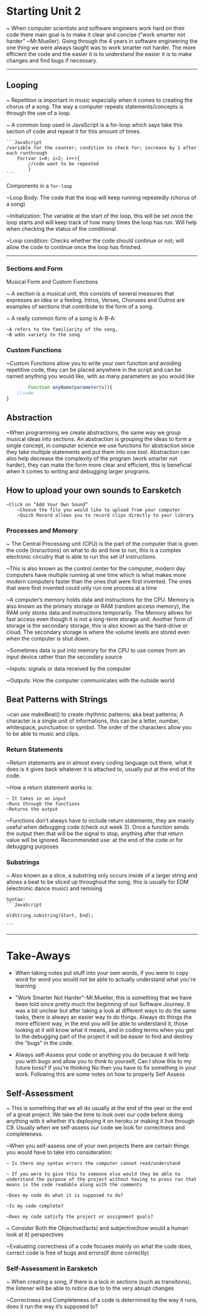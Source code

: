 
# Starting Unit 2

~ When computer scientists and software engineers work hard on their code there main goal is to make it clear and concise (“work smarter not harder” ~Mr.Mueller). Going through the 4 years in software engineering the one thing we were always taught was to work smarter not harder. The more efficient the code and the easier it is to understand the easier it is to make changes and find bugs if necessary. 

---
## Looping

~ Repetition is important in music especially when it comes to creating the chorus of a song. The way a computer repeats statements/concepts is through the use of a loop.

~ A common loop used in JavaScript is a for-loop which says take this section of code and repeat it for this amount of times.

	```JavaScript
	/variable for the counter; condition to check for; increase by 1 after each runthrough
		For(var i=0; i<2; i++){
			//code want to be repeated
			}
	```
	
Components in a `for-loop`

~Loop Body: The code that the loop will keep running repeatedly (chorus of a song)

~Initialization: The variable at the start of the loop, this will be set once the loop starts and will keep track of how many times the loop has run. Will help when checking the status of the conditional.

~Loop condition: Checks whether the code should continue or not; will allow the code to continue once the loop has finished. 

---
### Sections and Form
Musical Form and Custom Functions

~ A section is a musical unit, this consists of several measures that expresses an idea or a feeling. Intros, Verses, Choruses and Outros are examples of sections that contribute to the form of a song.

~ A really common form of a song is A-B-A:
    
    ~A refers to the familiarity of the song, 
    ~B adds variety to the song

### Custom Functions
~Custom Functions allow you to write your own function and avoiding repetitive code, they can be placed anywhere in the script and can be named anything you would like, with as many parameters as you would like
```JavaScript
		Function anyName(parameter(s)){
	//code
}
```
## Abstraction

~When programming we create abstractions, the same way we group musical ideas into sections. An abstraction is grouping the ideas to form a single concept, in computer science we use functions for abstraction since they take multiple statements and put them into one tool. Abstraction can also help decrease the complexity of the program (work smarter not harder), they can make the form more clear and efficient, this is beneficial when it comes to writing and debugging larger programs.

## How to upload your own sounds to Earsketch
    ~Click on “Add Your Own Sound”
        ~Choose the file you would like to upload from your computer
        ~Quick Record allows you to record clips directly to your library
        
### Processes and Memory
~ The Central Processing unit (CPU) is the part of the computer that is given the code (insructions) on what to do and how to run, this is a complex electronic circuitry that is able to run this set of instructions. 

~This is also known as the control center for the computer, modern day computers have multiple running at one time which is what makes more modern computers faster than the ones that were first invented. The ones that were first invented could only run one process at a time

~A computer’s memory holds data and instructions for the CPU. Memory is also known as the primary storage or RAM (random access memory), the RAM only stores data and instructions temporarily. The Memory allows for fast access even though it is not a long-term storage unit. Another form of storage is the secondary storage, this is also known as the hard-drive or cloud. The secondary storage is where the volume levels are stored even when the computer is shut down. 

~Sometimes data is put into memory for the CPU to use comes from an input device rather than the secondary source

~Inputs: signals or data received by the computer 

~Outputs: How the computer communicates with the outside world

## Beat Patterns with Strings
~can use makeBeat() to create rhythmic patterns; aka beat patterns; A character is a single unit of informations, this can be a letter, number, whitespace, punctuation or symbol. The order of the characters allow you to be able to music and clips.

### Return Statements
~Return statements are in almost every coding language out there, what it does is it gives back whatever it is attached to, usually put at the end of the code. 

~How a return statement works is:

	~ It takes in an input
	~Runs through the functions
	~Returns the output
~Functions don’t always have to include return statements, they are mainly useful when debugging code (check out week 3). Once a function sends the output then that will be the signal to stop, anything after that return value will be ignored. Recommended use: at the end of the code or for debugging purposes

### Substrings
~ Also known as a slice, a substring only occurs inside of a larger string and allows a beat to be sliced up throughout the song, this is usually for EDM (electronic dance music) and remixing

    Syntax: 
    ```JavaScript
    
    oldString.substring(Start, End);
  
    ```
---

# Take-Aways

* When taking notes put stuff into your own words, if you were to copy word for word you would not be able to actually understand what you're learning

* "Work Smarter Not Harder"-Mr.Mueller, this is something that we have been told since pretty much the beginning of our Software Journey. It was a bit unclear but after taking a look at different ways to do the same tasks, there is always an easier way to do things. Always do things the more efficient way, in the end you will be able to understand it, those looking at it will know what it means, and in coding terms when you get to the debugging part of the project it will be easier to find and destroy the "bugs" in the code.


* Always self-Assess your code or anything you do because it will help you with bugs and allow you to think to yourself, Can I show this to my future boss? If you're thinking No then you have to fix something in your work. Following this are some notes on how to properly Self Assess

## Self-Assessment

~ This is something that we all do usually at the end of the year or the end of a great project. We take the time to look over our code before doing anything with it whether it’s deploying it on heroku or making it live through C9. Usually when we self-assess our code we look for correctness and completeness.

~When you self-assess one of your own projects there are certain things you would have to take into consideration:

	~ Is there any syntax errors the computer cannot read/understand
	
	~ If you were to give this to someone else would they be able to understand the purpose of the project without having to press run that means is the code readable along with the comments
	
	~Does my code do what it is supposed to do?
	
	~Is my code complete?
	
	~Does my code satisfy the project or assignment goals?

~ Consider Both the Objective(facts) and subjective(how would a human look at it) perspectives 

~Evaluating correctness of a code focuses mainly on what the code does, correct code is free of bugs and errors(if done correctly)

### Self-Assessment in Earsketch
~ When creating a song, if there is a lack in sections (such as transitions), the listener will be able to notice due to to the very abrupt changes

~Correctness and Completeness of a code is determined by the way it runs, does it run the way it’s supposed to?

 
 